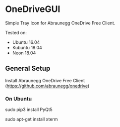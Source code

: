 # OneDriveGUI

Simple Tray Icon for Abraunegg OneDrive Free Client.

Tested on:
- Ubuntu 16.04
- Kubuntu 18.04
- Neon 18.04

## General Setup

Install Abraunegg OneDrive Free Client (https://github.com/abraunegg/onedrive)

### On Ubuntu

sudo pip3 install PyQt5

sudo apt-get install xterm
